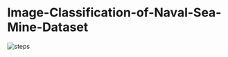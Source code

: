 # Image-Classification-of-Naval-Sea-Mine-Dataset
![steps](https://user-images.githubusercontent.com/107636901/196514962-9c311b1f-190c-496a-8e7a-cdf25d7a6728.png)


